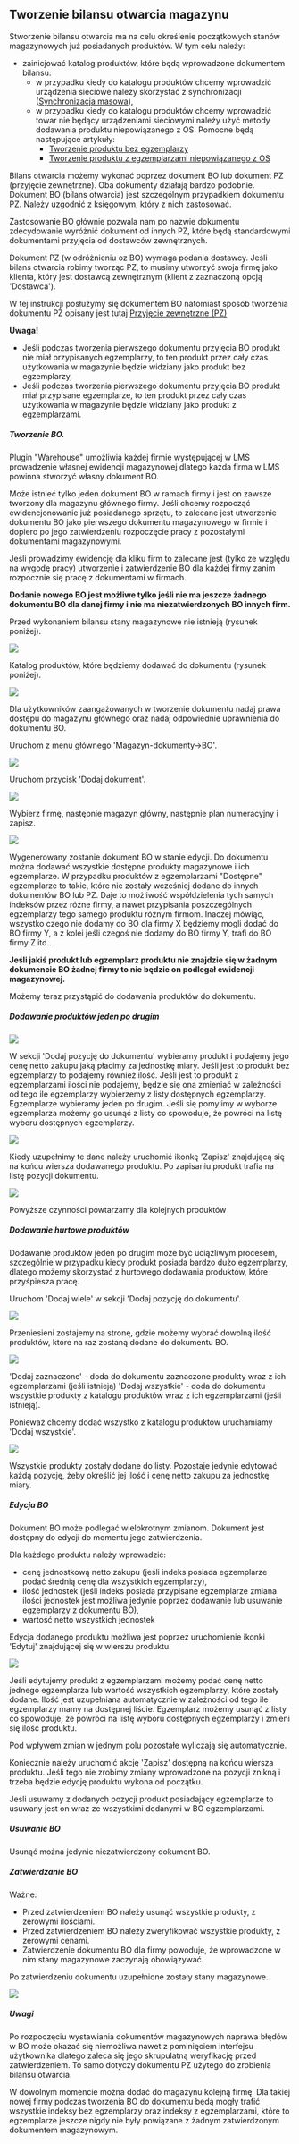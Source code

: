 ## Tworzenie bilansu otwarcia magazynu

Stworzenie bilansu otwarcia ma na celu określenie początkowych stanów magazynowych już posiadanych produktów. W tym celu należy:
- zainicjować katalog produktów, które będą wprowadzone dokumentem bilansu:
  - w przypadku kiedy do katalogu produktów chcemy wprowadzić urządzenia sieciowe należy skorzystać z synchronizacji ([Synchronizacja masowa](synchronizacja_masowa.md)),
  - w przypadku kiedy do katalogu produktów chcemy wprowadzić towar nie będący urządzeniami sieciowymi należy użyć metody dodawania produktu niepowiązanego z OS. Pomocne będą następujące artykuły:
    - [Tworzenie produktu bez egzemplarzy](produkt_bez_egz.md)
    - [Tworzenie produktu z egzemplarzami niepowiązanego z OS](produkt_z_egz.md)

Bilans otwarcia możemy wykonać poprzez dokument BO lub dokument PZ (przyjęcie zewnętrzne). Oba dokumenty działają bardzo podobnie. Dokument BO (bilans otwarcia) jest szczególnym przypadkiem dokumentu PZ. Należy uzgodnić z księgowym, który z nich zastosować.

Zastosowanie BO głównie pozwala nam po nazwie dokumentu zdecydowanie wyróżnić dokument od innych PZ, które będą standardowymi dokumentami przyjęcia od dostawców zewnętrznych.

Dokument PZ (w odróżnieniu oz BO) wymaga podania dostawcy. Jeśli bilans otwarcia robimy tworząc PZ, to musimy utworzyć swoja firmę jako klienta, który jest dostawcą zewnętrznym (klient z zaznaczoną opcją 'Dostawca').

W tej instrukcji posłużymy się dokumentem BO natomiast sposób tworzenia dokumentu PZ opisany jest tutaj [Przyjęcie zewnętrzne (PZ)](dokument_pz.md)

**Uwaga!**
- Jeśli podczas tworzenia pierwszego dokumentu przyjęcia BO produkt nie miał przypisanych egzemplarzy, to ten produkt przez cały czas użytkowania w magazynie będzie widziany jako produkt bez egzemplarzy,
- Jeśli podczas tworzenia pierwszego dokumentu przyjęcia BO produkt miał przypisane egzemplarze, to ten produkt przez cały czas użytkowania w magazynie będzie widziany jako produkt z egzemplarzami.

##### Tworzenie BO.

Plugin "Warehouse" umożliwia każdej firmie występującej w LMS prowadzenie własnej ewidencji magazynowej dlatego każda firma w LMS powinna stworzyć własny dokument BO.

Może istnieć tylko jeden dokument BO w ramach firmy i jest on zawsze tworzony dla magazynu głównego firmy. Jeśli chcemy rozpocząć ewidencjonowanie już posiadanego sprzętu, to zalecane jest utworzenie dokumentu BO jako pierwszego dokumentu magazynowego w firmie i dopiero po jego zatwierdzeniu rozpoczęcie pracy z pozostałymi dokumentami magazynowymi.

Jeśli prowadzimy ewidencję dla kliku firm to zalecane jest (tylko ze względu na wygodę pracy) utworzenie i zatwierdzenie BO dla każdej firmy zanim rozpocznie się pracę z dokumentami w firmach.

**Dodanie nowego BO jest możliwe tylko jeśli nie ma jeszcze żadnego dokumentu BO dla danej firmy i nie ma niezatwierdzonych BO innych firm.**


Przed wykonaniem bilansu stany magazynowe nie istnieją (rysunek poniżej).

![](https://www.chilan.com/lms-plus/screenshots/warehouse/wh-40.png)

Katalog produktów, które będziemy dodawać do dokumentu (rysunek poniżej).

![](https://www.chilan.com/lms-plus/screenshots/warehouse/wh-41.png)

Dla użytkowników zaangażowanych w tworzenie dokumentu nadaj prawa dostępu do magazynu głównego oraz nadaj odpowiednie uprawnienia do dokumentu BO.

Uruchom z menu głównego 'Magazyn-dokumenty->BO'.

![](https://www.chilan.com/lms-plus/screenshots/warehouse/wh-42.png)

Uruchom przycisk 'Dodaj dokument'.

![](https://www.chilan.com/lms-plus/screenshots/warehouse/wh-43.png)

Wybierz firmę, następnie magazyn główny, następnie plan numeracyjny i zapisz.

![](https://www.chilan.com/lms-plus/screenshots/warehouse/wh-44.png)

Wygenerowany zostanie dokument BO w stanie edycji. Do dokumentu można dodawać wszystkie dostępne produkty magazynowe i ich egzemplarze. W przypadku produktów z egzemplarzami "Dostępne" egzemplarze to takie, które nie zostały wcześniej dodane do innych dokumentów BO lub PZ. Daje to możliwość współdzielenia tych samych indeksów przez różne firmy, a nawet przypisania poszczególnych egzemplarzy tego samego produktu różnym firmom. Inaczej mówiąc, wszystko czego nie dodamy do BO dla firmy X będziemy mogli dodać do BO firmy Y, a z kolei jeśli czegoś nie dodamy do BO firmy Y, trafi do BO firmy Z itd..

**Jeśli jakiś produkt lub egzemplarz produktu nie znajdzie się w żadnym dokumencie BO żadnej firmy to nie będzie on podlegał ewidencji magazynowej.**

Możemy teraz przystąpić do dodawania produktów do dokumentu.

##### Dodawanie produktów jeden po drugim

![](https://www.chilan.com/lms-plus/screenshots/warehouse/wh-45.png)

W sekcji 'Dodaj pozycję do dokumentu' wybieramy produkt i podajemy jego cenę netto zakupu jaką płacimy za jednostkę miary. Jeśli jest to produkt bez egzemplarzy to podajemy również ilość. Jeśli jest to produkt z egzemplarzami ilości nie podajemy, będzie się ona zmieniać w zależności od tego ile egzemplarzy wybierzemy z listy dostępnych egzemplarzy. Egzemplarze wybieramy jeden po drugim. Jeśli się pomylimy w wyborze egzemplarza możemy go usunąć z listy co spowoduje, że powróci na listę wyboru dostępnych egzemplarzy.

![](https://www.chilan.com/lms-plus/screenshots/warehouse/wh-46.png)

Kiedy uzupełnimy te dane należy uruchomić ikonkę 'Zapisz' znajdującą się na końcu wiersza dodawanego produktu. Po zapisaniu produkt trafia na listę
pozycji dokumentu.

![](https://www.chilan.com/lms-plus/screenshots/warehouse/wh-47.png)

Powyższe czynności powtarzamy dla kolejnych produktów

##### Dodawanie hurtowe produktów

Dodawanie produktów jeden po drugim może być uciążliwym procesem, szczególnie w przypadku kiedy produkt posiada bardzo dużo egzemplarzy, dlatego możemy skorzystać z hurtowego dodawania produktów, które przyśpiesza pracę.

Uruchom 'Dodaj wiele' w sekcji 'Dodaj pozycję do dokumentu'.

![](https://www.chilan.com/lms-plus/screenshots/warehouse/wh-48.png)

Przeniesieni zostajemy na stronę, gdzie możemy wybrać dowolną ilość produktów, które na raz zostaną dodane do dokumentu BO.

![](https://www.chilan.com/lms-plus/screenshots/warehouse/wh-49.png)

'Dodaj zaznaczone' - doda do dokumentu zaznaczone produkty wraz z ich egzemplarzami (jeśli istnieją)
'Dodaj wszystkie' - doda do dokumentu wszystkie produkty z katalogu produktów wraz z ich egzemplarzami (jeśli istnieją).

Ponieważ chcemy dodać wszystko z katalogu produktów uruchamiamy 'Dodaj wszystkie'.

![](https://www.chilan.com/lms-plus/screenshots/warehouse/wh-50.png)

Wszystkie produkty zostały dodane do listy. Pozostaje jedynie edytować każdą pozycję, żeby określić jej ilość i cenę netto zakupu za jednostkę miary.

##### Edycja BO

Dokument BO może podlegać wielokrotnym zmianom. Dokument jest dostępny do edycji do momentu jego zatwierdzenia.

Dla każdego produktu należy wprowadzić:
- cenę jednostkową netto zakupu (jeśli indeks posiada egzemplarze podać średnią cenę dla wszystkich egzemplarzy),
- ilość jednostek (jeśli indeks posiada przypisane egzemplarze zmiana ilości jednostek jest możliwa jedynie poprzez dodawanie lub usuwanie egzemplarzy z dokumentu BO),
- wartość netto wszystkich jednostek

Edycja dodanego produktu możliwa jest poprzez uruchomienie ikonki 'Edytuj' znajdującej się w wierszu produktu.

![](https://www.chilan.com/lms-plus/screenshots/warehouse/wh-51.png)

Jeśli edytujemy produkt z egzemplarzami możemy podać cenę netto jednego egzemplarza lub wartość wszystkich egzemplarzy, które zostały dodane. Ilość jest uzupełniana automatycznie w zależności od tego ile egzemplarzy mamy na dostępnej liście. Egzemplarz możemy usunąć z listy co spowoduje, że powróci na listę wyboru dostępnych egzemplarzy i zmieni się ilość produktu.

Pod wpływem zmian w jednym polu pozostałe wyliczają się automatycznie.

Koniecznie należy uruchomić akcję 'Zapisz' dostępną na końcu wiersza produktu. Jeśli tego nie zrobimy zmiany wprowadzone na pozycji znikną i trzeba będzie edycję produktu wykona od początku.

Jeśli usuwamy z dodanych pozycji produkt posiadający egzemplarze to usuwany jest on wraz ze wszystkimi dodanymi w BO egzemplarzami.

##### Usuwanie BO

Usunąć można jedynie niezatwierdzony dokument BO.

##### Zatwierdzanie BO

Ważne:
- Przed zatwierdzeniem BO należy usunąć wszystkie produkty, z zerowymi ilościami.
- Przed zatwierdzeniem BO należy zweryfikować wszystkie produkty, z zerowymi cenami.
- Zatwierdzenie dokumentu BO dla firmy powoduje, że wprowadzone w nim stany magazynowe zaczynają obowiązywać.

Po zatwierdzeniu dokumentu uzupełnione zostały stany magazynowe.

![](https://www.chilan.com/lms-plus/screenshots/warehouse/wh-52.png)

##### Uwagi

Po rozpoczęciu wystawiania dokumentów magazynowych naprawa błędów w BO może okazać się niemożliwa nawet z pominięciem interfejsu użytkownika dlatego zaleca się jego skrupulatną weryfikację przed zatwierdzeniem. To samo dotyczy dokumentu PZ użytego do zrobienia bilansu otwarcia.

W dowolnym momencie można dodać do magazynu kolejną firmę. Dla takiej nowej firmy podczas tworzenia BO do dokumentu będą mogły trafić wszystkie indeksy bez egzemplarzy oraz indeksy z egzemplarzami, które to egzemplarze jeszcze nigdy nie były powiązane z żadnym zatwierdzonym dokumentem  magazynowym.

